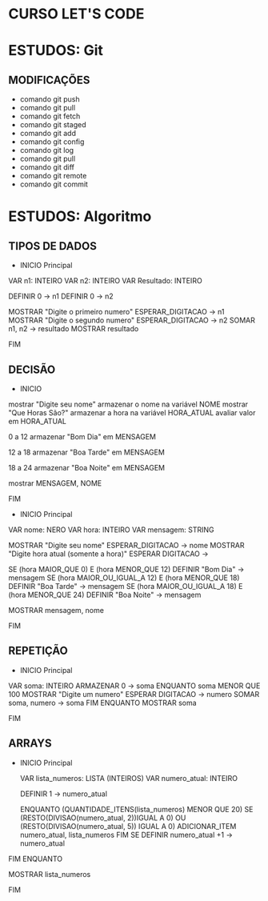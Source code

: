 # CURSO LET'S CODE


# ESTUDOS: Git

## MODIFICAÇÕES

* comando git push
* comando git pull
* comando git fetch
* comando git staged
* comando git add
* comando git config
* comando git log
* comando git pull
* comando git diff
* comando git remote
* comando git commit

#  ESTUDOS: Algoritmo

## TIPOS DE DADOS

* INICIO Principal

 VAR n1: INTEIRO
 VAR n2: INTEIRO
 VAR Resultado: INTEIRO

  DEFINIR 0 -> n1
 DEFINIR 0 -> n2

 MOSTRAR "Digite o primeiro numero"
 ESPERAR_DIGITACAO -> n1
 MOSTRAR "Digite o segundo numero"
 ESPERAR_DIGITACAO -> n2
 SOMAR n1, n2 -> resultado
 MOSTRAR resultado

FIM

## DECISÃO

* INICIO

mostrar "Digite seu nome"
armazenar o nome na variável NOME
mostrar "Que Horas São?"
armazenar a hora na variável HORA_ATUAL
avaliar valor em HORA_ATUAL

0 a 12
armazenar "Bom Dia" em MENSAGEM

12 a 18
armazenar "Boa Tarde" em MENSAGEM

18 a 24
armazenar "Boa Noite" em MENSAGEM


mostrar MENSAGEM, NOME

FIM

* INICIO Principal

 VAR nome: NERO
 VAR hora: INTEIRO
 VAR mensagem: STRING

  MOSTRAR "Digite seu nome"
 ESPERAR_DIGITACAO -> nome
 MOSTRAR "Digite hora atual (somente a hora)"
 ESPERAR DIGITACAO ->

 SE (hora MAIOR_QUE 0) E (hora MENOR_QUE 12)
    DEFINIR "Bom Dia" -> mensagem
 SE (hora MAIOR_OU_IGUAL_A 12) E (hora MENOR_QUE 18)
    DEFINIR "Boa Tarde" -> mensagem
 SE (hora MAIOR_OU_IGUAL_A 18) E (hora MENOR_QUE 24)
    DEFINIR "Boa Noite" -> mensagem

 MOSTRAR mensagem, nome

FIM

## REPETIÇÃO

* INICIO Principal

 VAR soma: INTEIRO
 ARMAZENAR 0 -> soma
 ENQUANTO soma MENOR QUE 100
   MOSTRAR "Digite um numero"
   ESPERAR DIGITACAO -> numero
   SOMAR soma, numero -> soma
 FIM ENQUANTO
 MOSTRAR soma

FIM

## ARRAYS

* INICIO Principal

  VAR lista_numeros: LISTA (INTEIROS)
  VAR numero_atual: INTEIRO

  DEFINIR 1 -> numero_atual

  ENQUANTO (QUANTIDADE_ITENS(lista_numeros) MENOR QUE 20)
   SE (RESTO(DIVISAO(numero_atual, 2))IGUAL A 0) OU (RESTO(DIVISAO(numero_atual, 5)) IGUAL A 0)
   ADICIONAR_ITEM numero_atual, lista_numeros
  FIM SE
  DEFINIR numero_atual +1 -> numero_atual

 FIM ENQUANTO

 MOSTRAR lista_numeros

FIM